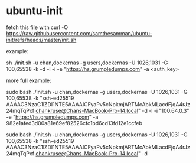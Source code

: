 # ubuntu-init

fetch this file with
curl -O https://raw.githubusercontent.com/samthesamman/ubuntu-init/refs/heads/master/init.sh

example:

sh ./init.sh -u chan,dockernas -g users,dockernas -U 1026,1031 -G 100,65538 -k <ssh-key> -d -l -i <loki-driver-address> -e "https://hs.grumpledumps.com" -a <auth_key>

more full example:

sudo bash ./init.sh -u chan,dockernas -g users,dockernas -U 1026,1031 -G 100,65538 -k "ssh-ed25519 AAAAC3NzaC1lZDI1NTE5AAAAICFyaPv5cNpkmjARTMcAbkMLacdFjqA4rJz24mqTqPxf chankruse@Chans-MacBook-Pro-14.local" -d -l -i "100.64.0.3" -e "https://hs.grumpledumps.com" -a 982e1afed3d00a81e69ef82526cfc1bd6cd13fd12e1ccfeb


sudo bash ./init.sh -u chan,dockernas -g users,dockernas -U 1026,1031 -G 100,65538 -k "ssh-ed25519 AAAAC3NzaC1lZDI1NTE5AAAAICFyaPv5cNpkmjARTMcAbkMLacdFjqA4rJz24mqTqPxf chankruse@Chans-MacBook-Pro-14.local" -d